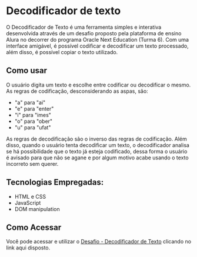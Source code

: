 # Decodificador de texto
O Decodificador de Texto é uma ferramenta simples e interativa desenvolvida através de um desafio proposto pela plataforma de ensino Alura no decorrer do programa Oracle Next Education (Turma 6). Com uma interface amigável, é possível codificar e decodificar um texto processado, além disso, é possível copiar o texto utilizado.

## Como usar
O usuário digita um texto e escolhe entre codificar ou decodificar o mesmo. 
As regras de codificação, desconsiderando as aspas, são:
- "a" para "ai"
- "e" para "enter"
- "i" para "imes"
- "o" para "ober"
- "u" para "ufat"

As regras de decodificação são o inverso das regras de codificação. Além disso, quando o usuário tenta decodificar um texto, o decodificador analisa se há possibilidade que o texto já esteja codificado, dessa forma o usuário é avisado para que não se agane e por algum motivo acabe usando o texto incorreto sem querer.

## Tecnologias Empregadas:
- HTML e CSS
- JavaScript
- DOM manipulation

## Como Acessar
Você pode acessar e utilizar o [Desafio - Decodificador de Texto](https://pedrohenriquemq.github.io/challenge_decoder-one_T6-alura/) clicando no link aqui disposto.
